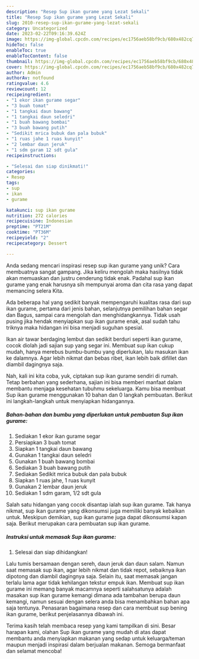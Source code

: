 ```yaml
---
description: "Resep Sup ikan gurame yang Lezat Sekali"
title: "Resep Sup ikan gurame yang Lezat Sekali"
slug: 2010-resep-sup-ikan-gurame-yang-lezat-sekali
category: Uncategorized
date: 2023-02-22T09:16:39.624Z
image: https://img-global.cpcdn.com/recipes/ec1756aeb58bf9cb/680x482cq70/sup-ikan-gurame-foto-resep-utama.jpg
hideToc: false
enableToc: true
enableTocContent: false
thumbnail: https://img-global.cpcdn.com/recipes/ec1756aeb58bf9cb/680x482cq70/sup-ikan-gurame-foto-resep-utama.jpg
cover: https://img-global.cpcdn.com/recipes/ec1756aeb58bf9cb/680x482cq70/sup-ikan-gurame-foto-resep-utama.jpg
author: Admin
authorAv: notfound
ratingvalue: 4.6
reviewcount: 12
recipeingredient:
- "1 ekor ikan gurame segar"
- "3 buah tomat"
- "1 tangkai daun bawang"
- "1 tangkai daun seledri"
- "1 buah bawang bombai"
- "3 buah bawang putih"
- "Sedikit mrica bubuk dan pala bubuk"
- "1 ruas jahe 1 ruas kunyit"
- "2 lembar daun jeruk"
- "1 sdm garam 12 sdt gula"
recipeinstructions:

- "Selesai dan siap dinikmati!"
categories:
- Resep
tags:
- sup
- ikan
- gurame

katakunci: sup ikan gurame 
nutrition: 272 calories
recipecuisine: Indonesian
preptime: "PT21M"
cooktime: "PT36M"
recipeyield: "2"
recipecategory: Dessert

---
```





Anda sedang mencari inspirasi resep sup ikan gurame yang unik? Cara membuatnya sangat gampang. Jika keliru mengolah maka hasilnya tidak akan memuaskan dan justru cenderung tidak enak. Padahal sup ikan gurame yang enak harusnya sih mempunyai aroma dan cita rasa yang dapat memancing selera Kita.





Ada beberapa hal yang sedikit banyak mempengaruhi kualitas rasa dari sup ikan gurame, pertama dari jenis bahan, selanjutnya pemilihan bahan segar dan Bagus, sampai cara mengolah dan menghidangkannya. Tidak usah pusing jika hendak menyiapkan sup ikan gurame enak,      asal sudah tahu triknya maka hidangan ini bisa menjadi suguhan spesial.














Ikan air tawar berdaging lembut dan sedikit berduri seperti ikan gurame, cocok diolah jadi sajian sup yang segar ini. Membuat sup ikan cukup mudah, hanya merebus bumbu-bumbu yang diperlukan, lalu masukan ikan ke dalamnya. Agar lebih nikmat dan bebas ribet, ikan lebih baik difillet dan diambil dagingnya saja.






Nah, kali ini kita coba, yuk, ciptakan sup ikan gurame sendiri di rumah. Tetap berbahan yang sederhana, sajian ini bisa memberi manfaat dalam membantu menjaga kesehatan tubuhmu sekeluarga. Kamu bisa membuat Sup ikan gurame menggunakan 10 bahan dan 0 langkah pembuatan. Berikut ini langkah-langkah untuk menyiapkan hidangannya.

<!--inarticleads1-->

##### Bahan-bahan dan bumbu yang diperlukan untuk pembuatan Sup ikan gurame:

1. Sediakan 1 ekor ikan gurame segar
1. Persiapkan 3 buah tomat
1. Siapkan 1 tangkai daun bawang
1. Gunakan 1 tangkai daun seledri
1. Gunakan 1 buah bawang bombai
1. Sediakan 3 buah bawang putih
1. Sediakan Sedikit mrica bubuk dan pala bubuk
1. Siapkan 1 ruas jahe, 1 ruas kunyit
1. Gunakan 2 lembar daun jeruk
1. Sediakan 1 sdm garam, 1/2 sdt gula


Salah satu hidangan yang cocok disantap ialah sup ikan gurame. Tak hanya nikmat, sup ikan gurame yang dikonsumsi juga memiliki banyak kebaikan untuk. Meskipun demikian, sup ikan gurame juga dapat dikonsumsi kapan saja. Berikut merupakan cara pembuatan sup ikan gurame. 

<!--inarticleads2-->

##### Instruksi untuk memasak Sup ikan gurame:


1. Selesai dan siap dihidangkan!

Lalu tumis bersamaan dengan sereh, daun jeruk dan daun salam. Namun saat memasak sup ikan, agar lebih nikmat dan tidak repot, sebaiknya ikan dipotong dan diambil dagingnya saja. Selain itu, saat memasak jangan terlalu lama agar tidak kehilangan tekstur empuk ikan. Membuat sup ikan gurame ini memang banyak macamnya seperti salahsatunya adalah masakan sup ikan gurame kemangi dimana ada tambahan berupa daun kemangi, namun sesuai dengan selera anda bisa menambahkan bahan apa saja tentunya. Penasaran bagaimana resep dan cara membuat sup bening ikan gurame, berikut penjelasannya dibawah ini. 

Terima kasih telah membaca resep yang kami tampilkan di sini. Besar harapan kami, olahan Sup ikan gurame yang mudah di atas dapat membantu anda menyiapkan makanan yang sedap untuk keluarga/teman maupun menjadi inspirasi dalam berjualan makanan. Semoga bermanfaat dan selamat mencoba!
